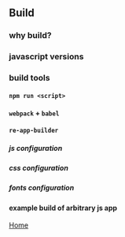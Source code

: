 ## Build
### why build?
### javascript versions
### build tools
#### `npm run <script>`
#### `webpack` + `babel`
#### `re-app-builder`
##### js configuration
##### css configuration
##### fonts configuration
#### example build of arbitrary js app

[Home](README.md)
